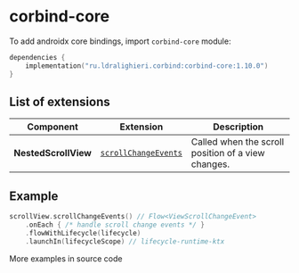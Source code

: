 ﻿
# corbind-core

To add androidx core bindings, import `corbind-core` module:

```kotlin
dependencies {
    implementation("ru.ldralighieri.corbind:corbind-core:1.10.0")
}
```

## List of extensions

| Component            | Extension                                                   | Description                                        |
|----------------------|-------------------------------------------------------------|----------------------------------------------------|
| **NestedScrollView** | [`scrollChangeEvents`][NestedScrollView_scrollChangeEvents] | Called when the scroll position of a view changes. |

## Example

```kotlin
scrollView.scrollChangeEvents() // Flow<ViewScrollChangeEvent>
    .onEach { /* handle scroll change events */ }
    .flowWithLifecycle(lifecycle)
    .launchIn(lifecycleScope) // lifecycle-runtime-ktx
```

More examples in source code

[NestedScrollView_scrollChangeEvents]: https://github.com/LDRAlighieri/Corbind/blob/master/corbind-core/src/main/kotlin/ru/ldralighieri/corbind/core/NestedScrollViewScrollChangeEvents.kt
